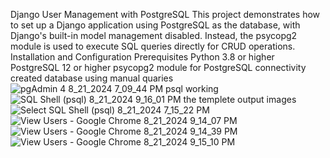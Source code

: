 Django User Management with PostgreSQL
This project demonstrates how to set up a Django application using PostgreSQL as the database, with Django's built-in model management disabled. Instead, the psycopg2 module is used to execute SQL queries directly for CRUD operations.
Installation and Configuration
Prerequisites
Python 3.8 or higher
PostgreSQL 12 or higher
psycopg2 module for PostgreSQL connectivity
created database using manual quaries
![pgAdmin 4 8_21_2024 7_09_44 PM](https://github.com/user-attachments/assets/6fab33ed-5bad-4742-8a9f-b9b8a6afeb88)
psql working 
![SQL Shell (psql) 8_21_2024 9_16_01 PM](https://github.com/user-attachments/assets/3998d128-43ed-403c-82f7-19927adc1683)
the templete output images
![Select SQL Shell (psql) 8_21_2024 7_15_22 PM](https://github.com/user-attachments/assets/5ab6be38-0a0f-47e7-bd2f-d2bd5845b6f9)
![View Users - Google Chrome 8_21_2024 9_14_07 PM](https://github.com/user-attachments/assets/9c3119d8-ec90-4604-b608-2424f7591c04)
![View Users - Google Chrome 8_21_2024 9_14_39 PM](https://github.com/user-attachments/assets/b7b2db1e-705f-451c-b895-9ef6231eeff4)
![View Users - Google Chrome 8_21_2024 9_15_10 PM](https://github.com/user-attachments/assets/c987d94d-c045-480b-a093-82c8927a0bca)

